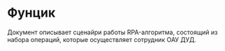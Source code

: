 Фунцик
======
Документ описывает сценайри работы RPA-алгоритма, состоящий из набора операций, которые осуществляет сотрудник ОАУ ДУД.